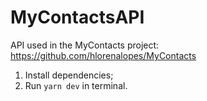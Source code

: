 # MyContactsAPI

API used in the MyContacts project: https://github.com/hlorenalopes/MyContacts

1. Install dependencies;
2. Run `yarn dev` in terminal.
